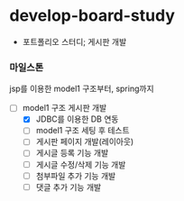 # develop-board-study
* 포트폴리오 스터디; 게시판 개발
### 마일스톤   
jsp를 이용한 model1 구조부터, spring까지
* [ ] model1 구조 게시판 개발
  * [x] JDBC를 이용한 DB 연동
  * [ ] model1 구조 세팅 후 테스트
  * [ ] 게시판 페이지 개발(레이아웃)
  * [ ] 게시글 등록 기능 개발
  * [ ] 게시글 수정/삭제 기능 개발
  * [ ] 첨부파일 추가 기능 개발
  * [ ] 댓글 추가 기능 개발
